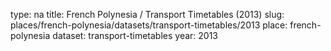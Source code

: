 type: na
title: French Polynesia / Transport Timetables (2013)
slug: places/french-polynesia/datasets/transport-timetables/2013
place: french-polynesia
dataset: transport-timetables
year: 2013
